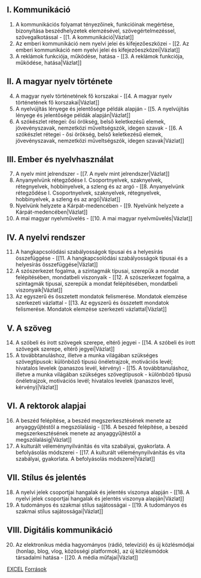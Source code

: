 ## I. Kommunikáció
1. A kommunikációs folyamat tényezőinek, funkcióinak megértése, bizonyítása beszédhelyzetek elemzésével, szövegértelmezéssel, szövegalkotással - [[1. A kommunikáció|Vázlat]]
2. Az emberi kommunikáció nem nyelvi jelei és kifejezőeszközei - [[2. Az emberi kommunikáció nem nyelvi jelei és kifejezőeszközei|Vázlat]]
3. A reklámok funkciója, működése, hatása - [[3. A reklámok funkciója, működése, hatása|Vázlat]]

## II. A magyar nyelv története

4. A magyar nyelv történetének fő korszakai - [[4. A magyar nyelv történetének fő korszakai|Vázlat]]
5. A nyelvújítás lényege és jelentősége példák alapján - [[5. A nyelvújítás lényege és jelentősége példák alapján|Vázlat]]
6. A szókészlet rétegei: ősi örökség, belső keletkezésű elemek, jövevényszavak, nemzetközi műveltségszók, idegen szavak - [[6. A szókészlet rétegei - ősi örökség, belső keletkezésű elemek, jövevényszavak, nemzetközi műveltségszók, idegen szavak|Vázlat]]

## III. Ember és nyelvhasználat

7. A nyelv mint jelrendszer - [[7. A nyelv mint jelrendszer|Vázlat]]
8. Anyanyelvünk rétegződése I. Csoportnyelvek, szaknyelvek, rétegnyelvek, hobbinyelvek, a szleng és az argó - [[8. Anyanyelvünk rétegződése I. Csoportnyelvek, szaknyelvek, rétegnyelvek, hobbinyelvek, a szleng és az argó|Vázlat]]
9. Nyelvünk helyzete a Kárpát-medencében - [[9. Nyelvünk helyzete a Kárpát-medencében|Vázlat]]
10. A mai magyar nyelvművelés - [[10. A mai magyar nyelvművelés|Vázlat]]

## IV. A nyelvi rendszer

11. A hangkapcsolódási szabályosságok típusai és a helyesírás összefüggése - [[11. A hangkapcsolódási szabályosságok típusai és a helyesírás összefüggése|Vázlat]]
12. A szószerkezet fogalma, a szintagmák típusai, szerepük a mondat felépítésében, mondatbeli viszonyaik - [[12. A szószerkezet fogalma, a szintagmák típusai, szerepük a mondat felépítésében, mondatbeli viszonyaik|Vázlat]]
13. Az egyszerű és összetett mondatok felismerése. Mondatok elemzése szerkezeti vázlattal - [[13. Az egyszerű és összetett mondatok felismerése. Mondatok elemzése szerkezeti vázlattal|Vázlat]]

## V. A szöveg

14. A szóbeli és írott szövegek szerepe, eltérő jegyei - [[14. A szóbeli és írott szövegek szerepe, eltérő jegyei|Vázlat]]
15. A továbbtanuláshoz, illetve a munka világában szükséges szövegtípusok: különböző típusú önéletrajzok, motivációs levél; hivatalos levelek (panaszos levél, kérvény) - [[15. A továbbtanuláshoz, illetve a munka világában szükséges szövegtípusok -  különböző típusú önéletrajzok, motivációs levél; hivatalos levelek (panaszos levél, kérvény)|Vázlat]]

## VI. A rektorok alapjai

16. A beszéd felépítése, a beszéd megszerkesztésének menete az anyaggyűjtéstől a megszólalásig - [[16. A beszéd felépítése, a beszéd megszerkesztésének menete az anyaggyűjtéstől a megszólalásig|Vázlat]]
17. A kulturált véleménynyilvánítás és vita szabályai, gyakorlata. A befolyásolás módszerei - [[17. A kulturált véleménynyilvánítás és vita szabályai, gyakorlata. A befolyásolás módszerei|Vázlat]]

## VII. Stílus és jelentés

18. A nyelvi jelek csoportjai hangalak és jelentés viszonya alapján - [[18. A nyelvi jelek csoportjai hangalak és jelentés viszonya alapján|Vázlat]]
19. A tudományos és szakmai stílus sajátosságai - [[19. A tudományos és szakmai stílus sajátosságai|Vázlat]]

## VIII. Digitális kommunikáció

20. Az elektronikus média hagyományos (rádió, televízió) és új közlésmódjai (honlap, blog, vlog, közösségi platformok), az új közlésmódok társadalmi hatása - [[20. A média műfajai|Vázlat]]


[EXCEL](https://docs.google.com/spreadsheets/d/1K5xwfsoG6ySl_b9XUyrsScRTrm6zf2jc0u6_GXfR5hM/edit#gid=0)
[Források](https://drive.google.com/drive/folders/19AFktHNmddYZWW6xYjuU-5ox6TFy6EAK)